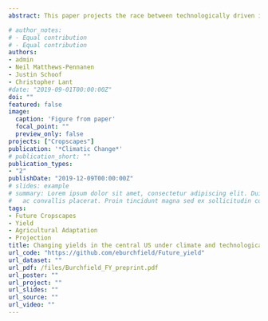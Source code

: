 ```yaml
---
abstract: This paper projects the race between technologically driven increases in crop yields and changing climatic conditions in the central USA, one of the world's most productive agricultural regions. Using the highest, average, and lowest decadal rates of technologically driven increases in crop yields over the 1980 to 2017 period, we develop spatially explicit yield scenarios to the end of the twenty-first century under RCP4.5 and RCP8.5. We find that with static technological innovation, severe climate change will decrease yields by an average of 22.4 percent (26.1 bu. ac???1) for maize, 27.9 percent (8.83 bu. ac???1) for soybeans, and 20 percent (7.14 bu. ac???1) for winter wheat in the central USA; however, with even the lowest rates of technological yield growth, yields increase by an average of 25.0 percent (40.5 bu. ac???1) for maize and 30.2 percent (14.2 bu. ac???1) for soybeans. We conclude that technology has the potential to overcome the negative impacts of climate change on the yields of maize, soybeans, and winter wheat in the central USA, but if these increases are to be environmentally sustainable, technological developments must be informationintensive rather than input-intensive.

# author_notes:
# - Equal contribution
# - Equal contribution
authors:
- admin
- Neil Matthews-Pennanen
- Justin Schoof
- Christopher Lant
#date: "2019-09-01T00:00:00Z"
doi: ""
featured: false
image:
  caption: 'Figure from paper'
  focal_point: ""
  preview_only: false
projects: ["Cropscapes"]
publication: '*Climatic Change*'
# publication_short: ""
publication_types:
- "2"
publishDate: "2019-12-09T00:00:00Z"
# slides: example
# summary: Lorem ipsum dolor sit amet, consectetur adipiscing elit. Duis posuere tellus
#   ac convallis placerat. Proin tincidunt magna sed ex sollicitudin condimentum.
tags:
- Future Cropscapes
- Yield
- Agricultural Adaptation
- Projection
title: Changing yields in the central US under climate and technological change
url_code: "https://github.com/eburchfield/Future_yield"
url_dataset: ""
url_pdf: /files/Burchfield_FY_preprint.pdf
url_poster: ""
url_project: ""
url_slides: ""
url_source: ""
url_video: ""
---
```


